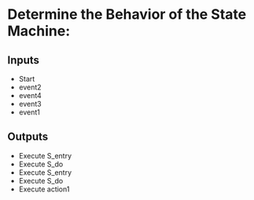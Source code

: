 # Determine the Behavior of the State Machine:
## Inputs
- Start
- event2
- event4
- event3
- event1
## Outputs
- Execute S_entry
- Execute S_do
- Execute S_entry
- Execute S_do
- Execute action1